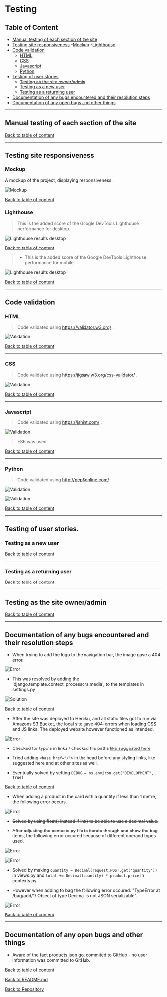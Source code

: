 # Testing

## Table of Content

- [Manual testing of each section of the site](#manual-testing-of-each-section-of-the-site)
- [Testing site responsiveness](#testing-site-responsiveness)
    -[Mockup](#mockup)
    -[Lighthouse](#lighthouse)
- [Code validation](#code-validation)
    - [HTML](#html)
    - [CSS](#css)
    - [Javascript](#javascript)
    - [Python](#python)
- [Testing of user stories](#testing-of-user-stories) 
    - [Testing as the site owner/admin](#testing-as-the-site-owner/admin)
    - [Testing as a new user](#testing-as-a-new-user)
    - [Testing as a returning user](#testing-as-a-returning-user)
- [Documentation of any bugs encountered and their resolution steps](#documentation-of-any-bugs-encountered-and-their-resolution-steps)
- [Documentation of any open bugs and other things](#documentation-of-any-open-bugs-and-other-things)

---

## Manual testing of each section of the site




[Back to table of content](#table-of-content)

---

## Testing site responsiveness 

  ### Mockup

A mockup of the project, displaying responsiveness.

![Mockup](-----------------------------)

[Back to table of content](#table-of-content)

  ### Lighthouse

> This is the added score of the Google DevTools Lighthouse performance for desktop.

![Lighthouse results desktop](---------------------------------------)

[Back to table of content](#table-of-content)


> - This is the added score of the Google DevTools Lighthouse performance for mobile.

![Lighthouse results desktop](----------------------------------------)

[Back to table of content](#table-of-content)

---

## Code validation

### HTML

> Code validated using https://validator.w3.org/ .

![Validation](----------------------------------------)

[Back to table of content](#table-of-content)

---

### CSS

> Code validated using https://jigsaw.w3.org/css-validator/ .

![Validation](----------------------------------------)

[Back to table of content](#table-of-content)

---

### Javascript

> Code validated using https://jshint.com/ .

![Validation](----------------------------------------)

> ES6 was used. 


[Back to table of content](#table-of-content)

---

### Python

> Code validated using http://pep8online.com/ .

![Validation]((----------------------------------------))

![Validation]((----------------------------------------))



[Back to table of content](#table-of-content)

---

## Testing of user stories.

  ### Testing as a new user



[Back to table of content](#table-of-content)

---

  ### Testing as a returning user



[Back to table of content](#table-of-content)

---

  ## Testing as the site owner/admin



[Back to table of content](#table-of-content)

---

## Documentation of any bugs encountered and their resolution steps

- When trying to add the logo to the navigation bar, the image gave a 404 error.

![Error](media/testing/logo-error-1.png)

- This was resolved by adding the 'django.template.context_processors.media',  to the templates in settings.py

![Solution](media/testing/logo-error-solve.png)

[Back to table of content](#table-of-content)

- After the site was deployed to Heroku, and all static files got to run via Amazons S3 Bucket, the local site gave 404-errors when loading CSS and JS links. The deployed website however functioned as intended. 

![Error](media/testing/local-css-404.png)

- Checked for typo's in links / checked file paths [like suggested here](https://stackoverflow.com/questions/48248832/stylesheet-not-loaded-because-of-mime-type)
- Tried adding `<base href="/">` in the head before any styling links, like suggested here and at other sites as well.

- Eventually solved by setting `DEBUG = os.environ.get("DEVELOPMENT", True)`

[Back to table of content](#table-of-content)

- When adding a product in the card with a quantity if less than 1 metre, the following error occurs.

![Error](media/testing/add-to-bag-error.png)

- ~~Solved by using float() instead if int() to be able to use a decimal value.~~ 

- After adjusting the contexts.py file to iterate through and show the bag items, the following error occured because of different operand types used.

![Error](media/testing/float-decimal-error-1.png)

![Error](media/testing/float-decimal-error-2.png)

- Solved by making `quantity = Decimal(request.POST.get('quantity'))` in views.py and `total += Decimal(quantity) * product.price` in contexts.py. 

- However when adding to bag the following error occured: "TypeError at /bag/add/1/ Object of type Decimal is not JSON serializable".

![Error](media/testing/json-serialize.png)

[Back to table of content](#table-of-content)

---

## Documentation of any open bugs and other things

- Aware of the fact products.json got commited to GitHub - no user information was committed to GitHub.


[Back to table of content](#table-of-content)

[Back to README.md](https://github.com/nowane/ecommerce/blob/main/README.md)

[Back to Repository](https://github.com/nowane/eatspiration)